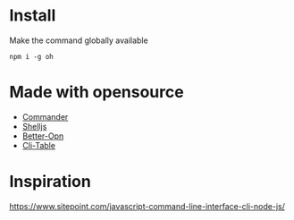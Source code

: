 # Install
Make the command globally available
```
npm i -g oh
```

# Made with opensource
- [Commander](https://www.npmjs.com/package/commander)
- [Shelljs](https://www.npmjs.com/package/shelljs)
- [Better-Opn](https://www.npmjs.com/package/better-opn)
- [Cli-Table](https://www.npmjs.com/package/cli-table)


# Inspiration
https://www.sitepoint.com/javascript-command-line-interface-cli-node-js/
